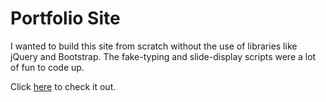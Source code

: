 # Portfolio Site

I wanted to build this site from scratch without the use of libraries like jQuery and Bootstrap. The fake-typing and slide-display scripts were a lot of fun to code up. 

Click [here](http://www.loden-gendun.com/) to check it out.
